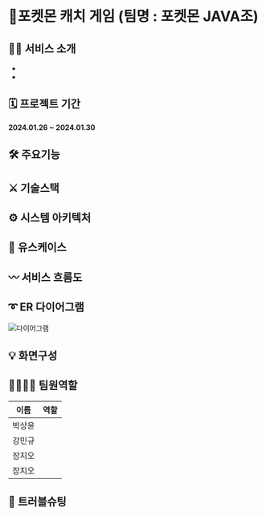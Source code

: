 # 🎇포켓몬 캐치 게임 (팀명 : 포켓몬 JAVA조)

## 🙋‍♀️ 서비스 소개
*
*
## 🗓 프로젝트 기간
**2024.01.26 ~ 2024.01.30**

## 🛠 주요기능
## ⚔ 기술스택
## ⚙ 시스템 아키텍처
## 📝 유스케이스
## 〰 서비스 흐름도
## ➰ ER 다이어그램
![다이어그램](https://github.com/2021-SMHRD-KDT-AI-17/pocketmon_catch/assets/157353975/cb2063a7-2b1a-4e0c-ab60-fac1481d8e1f)

## 💡 화면구성
## 👨‍👨‍👧‍👦 팀원역할
| 이름 | 역할 |
|--------|--------|
| 박상윤 |        |
| 강민규 |        |
| 장지오 |        |
| 장지오 |        |

## 🧨 트러블슈팅
